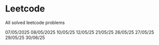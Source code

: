 # Leetcode
All solved leetcode problems 

07/05/2025
08/05/2025
10/05/25
12/05/25
21/05/25
26/05/25
27/05/25
29/05/25 
30/06/25
